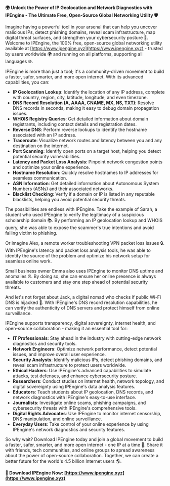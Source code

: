 **🌍 Unlock the Power of IP Geolocation and Network Diagnostics with IPEngine - The Ultimate Free, Open-Source Global Networking Utility 🛡️**

Imagine having a powerful tool in your arsenal that can help you uncover malicious IPs, detect phishing domains, reveal scam infrastructure, map digital threat surfaces, and strengthen your cybersecurity posture 🔐. Welcome to IPEngine, the 100% free, open-source global networking utility available at [https://www.ipengine.xyz](https://www.ipengine.xyz) - trusted by users worldwide 🌍 and running on all platforms, supporting all languages 🌐.

IPEngine is more than just a tool; it's a community-driven movement to build a faster, safer, smarter, and more open internet. With its advanced capabilities, you can:

*   **IP Geolocation Lookup**: Identify the location of any IP address, complete with country, region, city, latitude, longitude, and even timezone.
*   **DNS Record Resolution (A, AAAA, CNAME, MX, NS, TXT)**: Resolve DNS records in seconds, making it easy to debug domain propagation issues.
*   **WHOIS Registry Queries**: Get detailed information about domain registrants, including contact details and registration dates.
*   **Reverse DNS**: Perform reverse lookups to identify the hostname associated with an IP address.
*   **Traceroute**: Visualize network routes and latency between you and any destination on the internet.
*   **Port Scanning**: Identify open ports on a target host, helping you detect potential security vulnerabilities.
*   **Latency and Packet Loss Analysis**: Pinpoint network congestion points and optimize your online experience.
*   **Hostname Resolution**: Quickly resolve hostnames to IP addresses for seamless communication.
*   **ASN Information**: Get detailed information about Autonomous System Numbers (ASNs) and their associated networks.
*   **Blacklist Checking**: Verify if a domain or IP is listed in any reputable blacklists, helping you avoid potential security threats.

The possibilities are endless with IPEngine. Take the example of Sarah, a student who used IPEngine to verify the legitimacy of a suspicious scholarship domain 📚. By performing an IP geolocation lookup and WHOIS query, she was able to expose the scammer's true intentions and avoid falling victim to phishing.

Or imagine Alex, a remote worker troubleshooting VPN packet loss issues 🔒. With IPEngine's latency and packet loss analysis tools, he was able to identify the source of the problem and optimize his network setup for seamless online work.

Small business owner Emma also uses IPEngine to monitor DNS uptime and anomalies ⏰. By doing so, she can ensure her online presence is always available to customers and stay one step ahead of potential security threats.

And let's not forget about Jack, a digital nomad who checks if public Wi-Fi DNS is hijacked 🌆. With IPEngine's DNS record resolution capabilities, he can verify the authenticity of DNS servers and protect himself from online surveillance.

IPEngine supports transparency, digital sovereignty, internet health, and open-source collaboration - making it an essential tool for:

*   **IT Professionals**: Stay ahead in the industry with cutting-edge network diagnostics and security tools.
*   **Network Engineers**: Optimize network performance, detect potential issues, and improve overall user experience.
*   **Security Analysts**: Identify malicious IPs, detect phishing domains, and reveal scam infrastructure to protect users worldwide.
*   **Ethical Hackers**: Use IPEngine's advanced capabilities to simulate attacks, test defenses, and enhance cybersecurity posture.
*   **Researchers**: Conduct studies on internet health, network topology, and digital sovereignty using IPEngine's data analysis features.
*   **Educators**: Teach students about IP geolocation, DNS records, and network diagnostics with IPEngine's easy-to-use interface.
*   **Journalists**: Investigate online scams, phishing campaigns, and cybersecurity threats with IPEngine's comprehensive tools.
*   **Digital Rights Advocates**: Use IPEngine to monitor internet censorship, DNS manipulation, and online surveillance.
*   **Everyday Users**: Take control of your online experience by using IPEngine's network diagnostics and security features.

So why wait? Download IPEngine today and join a global movement to build a faster, safer, smarter, and more open internet - one IP at a time 🚀. Share it with friends, tech communities, and online groups to spread awareness about the power of open-source collaboration. Together, we can create a better future for the world's 4.5 billion Internet users 🌎.

**🔑 Download IPEngine Now: [https://www.ipengine.xyz](https://www.ipengine.xyz)**